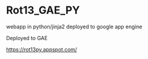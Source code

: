 # Rot13_GAE_PY
webapp in python/jinja2 deployed to google app engine

Deployed to GAE

https://rot13py.appspot.com/
